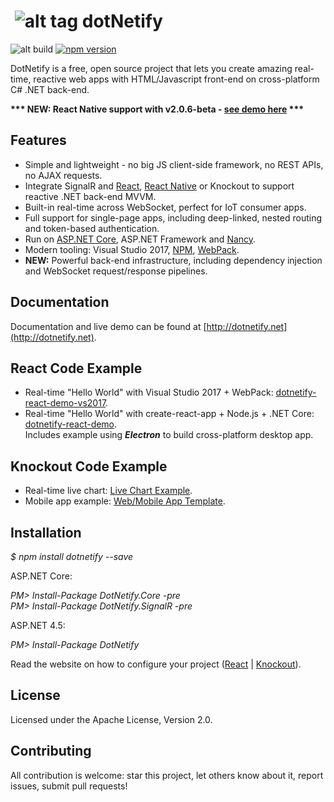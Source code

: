 # &nbsp;![alt tag](http://dotnetify.net/content/images/greendot.png) dotNetify 
![alt build](https://ci.appveyor.com/api/projects/status/github/dsuryd/dotnetify?svg=true)
[![npm version](https://badge.fury.io/js/dotnetify.svg)](https://badge.fury.io/js/dotnetify)

DotNetify is a free, open source project that lets you create amazing real-time, reactive web apps with HTML/Javascript front-end on cross-platform C# .NET back-end. 

__*** NEW: React Native support with v2.0.6-beta - [see demo here](https://github.com/dsuryd/dotnetify-react-native-demo) ***__

## Features

* Simple and lightweight - no big JS client-side framework, no REST APIs, no AJAX requests.
* Integrate SignalR and [React](https://facebook.github.io/react/), [React Native](https://facebook.github.io/react-native/) or Knockout to support reactive .NET back-end MVVM.
* Built-in real-time across WebSocket, perfect for IoT consumer apps.
* Full support for single-page apps, including deep-linked, nested routing and token-based authentication.
* Run on [ASP.NET Core](http://asp.net/core), ASP.NET Framework and [Nancy](https://github.com/dsuryd/dotNetify-Nancy-demo).
* Modern tooling: Visual Studio 2017, [NPM](https://www.npmjs.com/), [WebPack](https://webpack.github.io/).
* __NEW:__ Powerful back-end infrastructure, including dependency injection and WebSocket request/response pipelines.

## Documentation

Documentation and live demo can be found at [http://dotnetify.net](http://dotnetify.net).

## React Code Example   

* Real-time "Hello World" with Visual Studio 2017 + WebPack: [dotnetify-react-demo-vs2017](https://github.com/dsuryd/dotnetify-react-demo-vs2017).   
* Real-time "Hello World" with create-react-app + Node.js + .NET Core: [dotnetify-react-demo](https://github.com/dsuryd/dotnetify-react-demo).  
Includes example using ***Electron*** to build cross-platform desktop app.

## Knockout Code Example

* Real-time live chart: [Live Chart Example](https://github.com/dsuryd/dotnetify-knockout-demo/tree/master/LiveChart).    
* Mobile app example: [Web/Mobile App Template](https://github.com/dsuryd/dotnetify-knockout-demo/tree/master/MobileApp).

## Installation

*$ npm install dotnetify --save*

ASP.NET Core:

*PM> Install-Package DotNetify.Core -pre*  
*PM> Install-Package DotNetify.SignalR -pre*  

ASP.NET 4.5:

*PM> Install-Package DotNetify*  

Read the website on how to configure your project ([React](http://dotnetify.net/react/Installation) | [Knockout](http://dotnetify.net/index/Installing)).

## License
Licensed under the Apache License, Version 2.0.

## Contributing
All contribution is welcome: star this project, let others know about it, report issues, submit pull requests!
